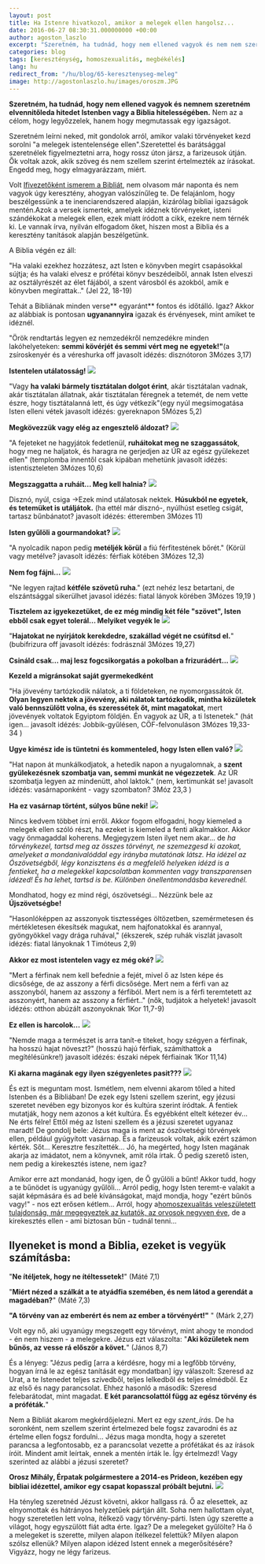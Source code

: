 ```yaml
---
layout: post
title: Ha Istenre hivatkozol, amikor a melegek ellen hangolsz...
date: 2016-06-27 08:30:31.000000000 +00:00
author: agoston_laszlo
excerpt: "Szeretném, ha tudnád, hogy nem ellened vagyok és nem nem szeretném elvenni tőled a hitedet Istenben vagy a Biblia hitelességében. Nem az a célom, hogy legyőzzelek, hanem hogy megmutassak egy igazságot."
categories: blog
tags: [kereszténység, homoszexualitás, megbékélés]
lang: hu
redirect_from: "/hu/blog/65-keresztenyseg-meleg"
image: http://agostonlaszlo.hu/images/oroszm.JPG
---
```


**Szeretném, ha tudnád, hogy nem ellened vagyok és nemnem szeretném elvennitőleda hitedet Istenben vagy a Biblia hitelességében.** Nem az a célom, hogy legyőzzelek, hanem hogy megmutassak egy igazságot.

Szeretném leírni neked, mit gondolok arról, amikor valaki törvényeket kezd sorolni "a melegek istentelensége ellen".Szeretettel és barátsággal szeretnélek figyelmeztetni arra, hogy rossz úton jársz, a farizeusok útján. Ők voltak azok, akik szöveg és nem szellem szerint értelmezték az írásokat. Engedd meg, hogy elmagyarázzam, miért.

Volt [Ifivezetőként ismerem a Bibliát](http://agostonlaszlo.hu/blog/miert-nincs-isten-ha-van), nem olvasom már naponta és nem vagyok úgy keresztény, ahogyan valószínűleg te. De felajánlom, hogy beszélgessünk a te inenciarendszered alapján, kizárólag bibliai igazságok mentén.Azok a versek ismertek, amelyek idéznek törvényeket, isteni szándékokat a melegek ellen, ezek miatt íródott a cikk, ezekre nem térnék ki. Le vannak írva, nyilván elfogadom őket, hiszen most a Biblia és a keresztény tanítások alapján beszélgetünk.

A Biblia végén ez áll:

"Ha valaki ezekhez hozzátesz, azt Isten e könyvben megírt csapásokkal sújtja; és ha valaki elvesz e prófétai könyv beszédeiből, annak Isten elveszi az osztályrészét az élet fájából, a szent városból és azokból, amik e könyvben megírattak.." (Jel 22, 18-19)

Tehát a Bibliának minden verse** egyaránt** fontos és időtálló. Igaz? Akkor az alábbiak is pontosan **ugyanannyira** igazak és érvényesek, mint amiket te idéznél.

"Örök rendtartás legyen ez nemzedékről nemzedékre minden lakóhelyeteken: **semmi kövérjét és semmi vért meg ne egyetek!"**(a zsíroskenyér és a véreshurka off  javasolt idézés: disznótoron  3Mózes 3,17)

**Istentelen utálatosság!**
![]({{site.baseurl}}/images/disznotor.JPG)

"Vagy **ha valaki bármely tisztátalan dolgot érint**, akár tisztátalan vadnak, akár tisztátalan állatnak, akár tisztátalan féregnek a tetemét, de nem vette észre, hogy tisztátalanná lett, és úgy vétkezik"(egy nyúl megsimogatása Isten elleni vétek  javasolt idézés: gyereknapon  5Mózes 5,2)

**Megkövezzük vagy elég az engesztelő áldozat?**
![]({{site.baseurl}}/images/nyuszi.jpg)

"A fejeteket ne hagyjátok fedetlenül, **ruháitokat meg ne szaggassátok**, hogy meg ne haljatok, és haragra ne gerjedjen az ÚR az egész gyülekezet ellen" (templomba innentől csak kipában mehetünk javasolt idézés: istentiszteleten  3Mózes 10,6)

**Megszaggatta a ruháit... Meg kell halnia?**
![]({{site.baseurl}}/images/szakadt.jpg)

Disznó, nyúl, csiga -&gt;Ezek mind utálatosak nektek. **Húsukból ne egyetek, és tetemüket is utáljátok.** (ha ettél már disznó-, nyúlhúst esetleg csigát, tartasz bűnbánatot?  javasolt idézés: étteremben  3Mózes 11)

**Isten gyűlöli a gourmandokat?**
![]({{site.baseurl}}/images/csiga.JPG)

"A nyolcadik napon pedig **metéljék körül** a fiú férfitestének bőrét." (Körül vagy metélve?  javasolt idézés: férfiak kötében  3Mózes 12,3)

**Nem fog fájni...**
![]({{site.baseurl}}/images/korulmeteles.jpg)

"Ne legyen rajtad **kétféle szövetű ruha**." (ezt nehéz lesz betartani, de elszántsággal sikerülhet  javasol idézés: fiatal lányok körében  3Mózes 19,19 )

**Tisztelem az igyekezetüket, de ez még mindig két féle "szövet", Isten ebből csak egyet tolerál... Melyiket vegyék le**
![]({{site.baseurl}}/images/esokabat.jpg)

"**Hajatokat ne nyírjátok kerekdedre, szakállad végét ne csúfítsd el.**" (bubifrizura off  javasolt idézés: fodrásznál  3Mózes 19,27)

**Csináld csak... maj lesz fogcsikorgatás a pokolban a frizurádért...**
![]({{site.baseurl}}/images/haj.jpg)

**Kezeld a migránsokat saját gyermekedként**

"Ha jövevény tartózkodik nálatok, a ti földeteken, ne nyomorgassátok őt. **Olyan legyen nektek a jövevény, aki nálatok tartózkodik, mintha közületek való bennszülött volna, és szeressétek őt, mint magatokat**, mert jövevények voltatok Egyiptom földjén. Én vagyok az ÚR, a ti Istenetek." (hát igen...  javasolt idézés: Jobbik-gyűlésen, CÖF-felvonuláson  3Mózes 19,33-34 )

**Ugye kimész ide is tüntetni és kommenteled, hogy Isten ellen való?**
![]({{site.baseurl}}/images/gyoda.JPG)

"Hat napon át munkálkodjatok, a hetedik napon a nyugalomnak, a **szent gyülekezésnek szombatja van, semmi munkát ne végezzetek**. Az ÚR szombatja legyen az mindenütt, ahol laktok." (nem, kertimunkát se!  javasolt idézés: vasárnaponként - vagy szombaton?  3Móz 23,3 )

**Ha ez vasárnap történt, súlyos bűne neki!**
![]({{site.baseurl}}/images/kertimunka.jpg)


Nincs kedvem többet írni erről. Akkor fogom elfogadni, hogy kiemeled a melegek ellen szóló részt, ha ezeket is kiemeled a fenti alkalmakkor. Akkor vagy önmagaddal koherens. Megjegyzem Isten ilyet nem akar... de _ha törvénykezel, tartsd meg az összes törvényt, ne szemezgesd ki azokat, amelyeket a mondanivalóddal egy irányba mutatónak látsz. Ha idézel az Ószövetségből, légy konzisztens és a megfelelő helyeken idézd is a fentieket, ha a melegekkel kapcsolatban kommenten vagy transzparensen idézed! És ha lehet, tartsd is be. Különben önellentmondásba keverednél._

Mondhatod, hogy ez mind régi, ószövetségi... Nézzünk bele az **Újszövetségbe!**

"Hasonlóképpen az asszonyok tisztességes öltözetben, szemérmetesen és mértékletesen ékesítsék magukat, nem hajfonatokkal és arannyal, gyöngyökkel vagy drága ruhával," (ékszerek, szép ruhák viszlát  javasolt idézés: fiatal lányoknak  1 Timóteus 2,9)

**Akkor ez most istentelen vagy ez még oké?**
![]({{site.baseurl}}/images/no.jpg)

"Mert a férfinak nem kell befednie a fejét, mivel ő az Isten képe és dicsősége, de az asszony a férfi dicsősége. Mert nem a férfi van az asszonyból, hanem az asszony a férfiból. Mert nem is a férfi teremtetett az asszonyért, hanem az asszony a férfiért.." (nők, tudjátok a helyetek!  javasolt idézés: otthon abúzált aszonyoknak  1Kor 11,7-9)

**Ez ellen is harcolok...**
![]({{site.baseurl}}/images/noferfi.JPG)

"Nemde maga a természet is arra tanít-e titeket, hogy szégyen a férfinak, ha hosszú hajat növeszt?" (hosszú hajú férfiak, számíthattok a megítélésünkre!)  javasolt idézés: északi népek férfiainak  1Kor 11,14)

**Ki akarna magának egy ilyen szégyenletes pasit???**
![]({{site.baseurl}}/images/hosszuhaj.JPG) 

És ezt is meguntam most. Ismétlem, nem elvenni akarom tőled a hited Istenben és a Bibliában! De ezek egy Isteni szellem szerint, egy jézusi szeretet nevében egy bizonyos kor és kultúra szerint íródtak. A fentiek mutatják, hogy nem azonos a két kultúra. És egyébként eltelt kétezer év... Ne érts félre! Ettől még az Isteni szellem és a jézusi szeretet ugyanaz maradt! De gondolj bele: Jézus maga is ment az ószövetségi törvények ellen, például gyúgyított vasárnap. És a farizeusok voltak, akik ezért számon kérték. Sőt... Keresztre feszítették... Jó, ha megérted, hogy Isten magának akarja az imádatot, nem a könyvnek, amit róla írtak. Ő pedig szerető isten, nem pedig a kirekesztés istene, nem igaz?

Amikor erre azt mondanád, hogy igen, de Ő gyűlöli a bűnt! Akkor tudd, hogy a te bűnödet is ugyanúgy gyűlöli... Arról pedig, hogy Isten teremt-e valakit a saját képmására és ad belé kívánságokat, majd mondja, hogy "ezért bűnös vagy!" - nos ezt erősen kétlem... Arról, hogy a[homoszexualitás veleszületett tulajdonság, már megegyeztek az kutatók, az orvosok negyven éve](http://index.hu/tudomany/2013/07/05/igy_lett_nem_betegseg_a_homoszexualitas/), de a kirekesztés ellen - ami biztosan bűn - tudnál tenni...

## Ilyeneket is mond a Biblia, ezeket is vegyük számításba:

"**Ne ítéljetek, hogy ne ítéltessetek!**" (Máté 7,1)

"**Miért nézed a szálkát a te atyádfia szemében, és nem látod a gerendát a magadéban?**" (Máté 7,3)

**"A törvény van az emberért és nem az ember a törvényért!"** " (Márk 2,27)

Volt egy nő, aki ugyanúgy megszegett egy törvényt, mint ahogy te mondod - én nem hiszem - a melegekre. Jézus ezt válaszolta: "**Aki közületek nem bűnös, az vesse rá először a követ.**" (János 8,7)

És a lényeg: "Jézus pedig [arra a kérdésre, hogy mi a legfőbb törvény, hogyan írná le az egész tanítását egy mondatban] így válaszolt: Szeresd az Urat, a te Istenedet teljes szívedből, teljes lelkedből és teljes elmédből. Ez az első és nagy parancsolat. Ehhez hasonló a második: Szeresd felebarátodat, mint magadat. **E két parancsolattól függ az egész törvény és a próféták.**"

Nem a Bibliát akarom megkérdőjelezni. Mert ez egy _szent_írás_. De ha soronként, nem szellem szerint értelmezed bele fogsz zavarodni és az értelme ellen fogsz fordulni... Jézus maga mondta, hogy a szeretet parancsa a legfontosabb, ez a parancsolat vezette a prófétákat és az írások íróit. Mindent amit leírtak, ennek a mentén írták le. Így értelmezd! Vagy szerinted az alábbi a jézusi szeretet?

**Orosz Mihály, Érpatak polgármestere a 2014-es Prideon, kezében egy bibliai idézettel, amikor egy csapat kopasszal próbált bejutni.**
![]({{site.baseurl}}/images/oroszm.JPG)

Ha tényleg szeretnéd Jézust követni, akkor hallgass rá. Ő az elesettek, az elnyomottak és hátrányos helyzetűek pártján állt. Soha nem hallottam olyat, hogy szeretetlen lett volna, ítélkező vagy törvény-párti.
Isten úgy szerette a világot, hogy egyszülött fiát adta érte. Igaz? De a melegeket gyűlölte? Ha ő a melegeket is szerette, milyen alapon ítélkezel felettük? Milyen alapon szólsz ellenük? Milyen alapon idézed Istent ennek a megerősítésére?
Vigyázz, hogy ne légy farizeus.
